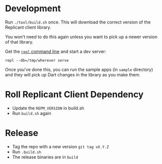 # Development

Run `./tool/build.sh` once. This will download the correct version of the Replicant client library.

You won't need to do this again unless you want to pick up a newer version of that library.

Get the [`repl` command line](https://github.com/rocicorp/replicant/releases) and start a dev server:

```
repl --db=/tmp/wherever serve
```

Once you've done this, you can run the sample apps (in `sample` directory) and they will pick up Dart changes
in the library as you make them.

# Roll Replicant Client Dependency

* Update the `REPM_VERSION` in build.sh
* Run `build.sh` again

# Release

* Tag the repo with a new version `git tag vX.Y.Z`
* Run `.build.sh`
* The release binaries are in `build`
